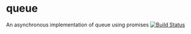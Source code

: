 queue
=====

An asynchronous implementation of queue using promises [![Build Status](https://travis-ci.org/deepak1556/queue.png?branch=master)](https://travis-ci.org/deepak1556/queue)
